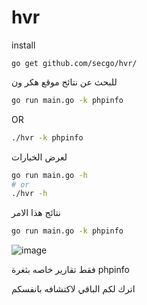 # hvr

install
```
go get github.com/secgo/hvr/
```

للبحث عن نتائج موقع  هكر ون 
```bash
go run main.go -k phpinfo
```
OR
```bash
./hvr -k phpinfo
```

لعرض الخيارات 
```bash
go run main.go -h
# or
./hvr -h
```
نتائج هذا الامر 
```bash
go run main.go -k phpinfo
```
![image](https://user-images.githubusercontent.com/103000400/193346850-5a3b0fde-72b0-43c8-997f-3170e0a72249.png)

فقط تقارير خاصه بثغرة phpinfo



اترك لكم الباقي لاكتشافه بانفسكم 

